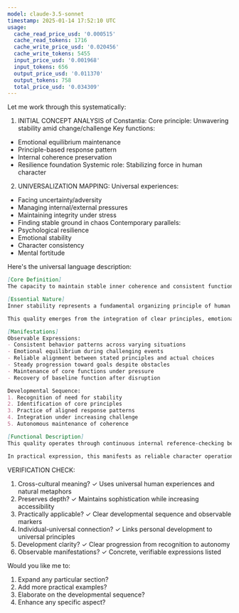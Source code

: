 ```yaml
---
model: claude-3.5-sonnet
timestamp: 2025-01-14 17:52:10 UTC
usage:
  cache_read_price_usd: '0.000515'
  cache_read_tokens: 1716
  cache_write_price_usd: '0.020456'
  cache_write_tokens: 5455
  input_price_usd: '0.001968'
  input_tokens: 656
  output_price_usd: '0.011370'
  output_tokens: 758
  total_price_usd: '0.034309'
---
```


Let me work through this systematically:

1. INITIAL CONCEPT ANALYSIS of Constantia:
Core principle: Unwavering stability amid change/challenge
Key functions: 
- Emotional equilibrium maintenance
- Principle-based response pattern
- Internal coherence preservation
- Resilience foundation
Systemic role: Stabilizing force in human character

2. UNIVERSALIZATION MAPPING:
Universal experiences:
- Facing uncertainty/adversity
- Managing internal/external pressures
- Maintaining integrity under stress
- Finding stable ground in chaos
Contemporary parallels:
- Psychological resilience
- Emotional stability
- Character consistency
- Mental fortitude

Here's the universal language description:

```markdown
[Core Definition]
The capacity to maintain stable inner coherence and consistent function regardless of external circumstances, enabling reliable operation of character and clear judgment amid challenging conditions. This quality creates an unshakeable foundation for authentic action and sustained development.

[Essential Nature]
Inner stability represents a fundamental organizing principle of human character, operating as an active force that maintains coherence between values, thoughts, and actions across changing circumstances. Unlike rigid inflexibility, it manifests as dynamic stability - like a gyroscope that maintains orientation while moving freely, or a tree that bends with strong winds while staying firmly rooted.

This quality emerges from the integration of clear principles, emotional equilibrium, and tested response patterns. It develops through repeatedly maintaining alignment between inner truth and outer action, especially when challenged by circumstance or impulse.

[Manifestations]
Observable Expressions:
- Consistent behavior patterns across varying situations
- Emotional equilibrium during challenging events
- Reliable alignment between stated principles and actual choices
- Steady progression toward goals despite obstacles
- Maintenance of core functions under pressure
- Recovery of baseline function after disruption

Developmental Sequence:
1. Recognition of need for stability
2. Identification of core principles
3. Practice of aligned response patterns
4. Integration under increasing challenge
5. Autonomous maintenance of coherence

[Functional Description]
This quality operates through continuous internal reference-checking between principle and action, maintaining coherence through active stabilization rather than rigid resistance. Like a skilled captain adjusting to maintain course through storms, it employs dynamic responsiveness while preserving directional integrity. The mechanism involves constant micro-adjustments guided by clear internal parameters, allowing flexibility in method while maintaining consistency in essence.

In practical expression, this manifests as reliable character operation under varying conditions - from daily irritations to major life challenges. It enables both persistent long-term development and trustworthy immediate response, creating a foundation for other qualities to develop and express reliably. This stability generates trust in relationships, effectiveness in endeavors, and sustainable growth in capabilities.
```

VERIFICATION CHECK:
1. Cross-cultural meaning? ✓ Uses universal human experiences and natural metaphors
2. Preserves depth? ✓ Maintains sophistication while increasing accessibility
3. Practically applicable? ✓ Clear developmental sequence and observable markers
4. Individual-universal connection? ✓ Links personal development to universal principles
5. Development clarity? ✓ Clear progression from recognition to autonomy
6. Observable manifestations? ✓ Concrete, verifiable expressions listed

Would you like me to:
1. Expand any particular section?
2. Add more practical examples?
3. Elaborate on the developmental sequence?
4. Enhance any specific aspect?